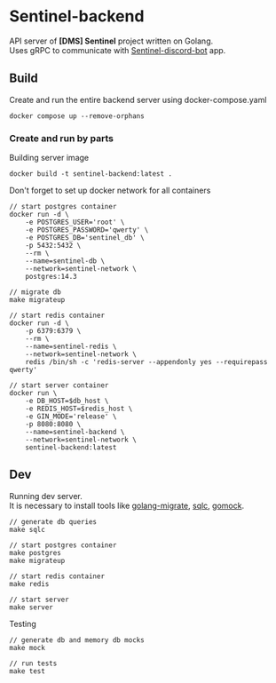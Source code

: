 # Sentinel-backend

API server of **[DMS] Sentinel** project written on Golang.  
Uses gRPC to communicate with [Sentinel-discord-bot](https://github.com/BoggerByte/Sentinel-Discord-Bot) app.

## Build

Create and run the entire backend server using docker-compose.yaml

```
docker compose up --remove-orphans
```

### Create and run by parts

Building server image

```
docker build -t sentinel-backend:latest .
```

Don't forget to set up docker network for all containers

```
// start postgres container
docker run -d \
    -e POSTGRES_USER='root' \
    -e POSTGRES_PASSWORD='qwerty' \
    -e POSTGRES_DB='sentinel_db' \
    -p 5432:5432 \
    --rm \
    --name=sentinel-db \
    --network=sentinel-network \
    postgres:14.3
    
// migrate db
make migrateup
    
// start redis container
docker run -d \
    -p 6379:6379 \
    --rm \
    --name=sentinel-redis \
    --network=sentinel-network \
    redis /bin/sh -c 'redis-server --appendonly yes --requirepass qwerty'

// start server container
docker run \
    -e DB_HOST=$db_host \
    -e REDIS_HOST=$redis_host \
    -e GIN_MODE='release' \
    -p 8080:8080 \
    --name=sentinel-backend \
    --network=sentinel-network \
    sentinel-backend:latest
```

## Dev

Running dev server.  
It is necessary to install tools like [golang-migrate](https://github.com/golang-migrate/migrate),
[sqlc](https://github.com/kyleconroy/sqlc), [gomock](https://github.com/golang/mock).

```
// generate db queries
make sqlc

// start postgres container
make postgres
make migrateup

// start redis container
make redis

// start server
make server
```

Testing

```
// generate db and memory db mocks
make mock

// run tests
make test
```